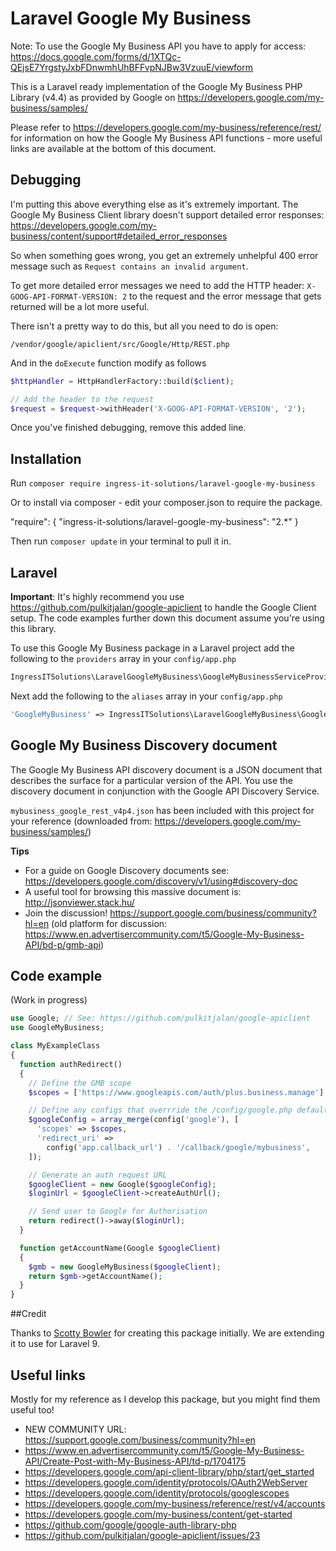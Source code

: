 # Laravel Google My Business

Note: To use the Google My Business API you have to apply for access: https://docs.google.com/forms/d/1XTQc-QEjsE7YrgstyJxbFDnwmhUhBFFvpNJBw3VzuuE/viewform

This is a Laravel ready implementation of the Google My Business PHP Library (v4.4) as provided by Google on https://developers.google.com/my-business/samples/

Please refer to https://developers.google.com/my-business/reference/rest/ for information on how the Google My Business API functions - more useful links are available at the bottom of this document.

## Debugging

I'm putting this above everything else as it's extremely important. The Google My Business Client library doesn't support detailed error responses:
https://developers.google.com/my-business/content/support#detailed_error_responses

So when something goes wrong, you get an extremely unhelpful 400 error message such as `Request contains an invalid argument`.

To get more detailed error messages we need to add the HTTP header: `X-GOOG-API-FORMAT-VERSION: 2` to the request and the error message that gets returned will be a lot more useful.

There isn't a pretty way to do this, but all you need to do is open:

`/vendor/google/apiclient/src/Google/Http/REST.php`

And in the `doExecute` function modify as follows

```php
$httpHandler = HttpHandlerFactory::build($client);

// Add the header to the request
$request = $request->withHeader('X-GOOG-API-FORMAT-VERSION', '2');
```

Once you've finished debugging, remove this added line.

## Installation

Run `composer require ingress-it-solutions/laravel-google-my-business`

Or to install via composer - edit your composer.json to require the package.

"require": {
"ingress-it-solutions/laravel-google-my-business": "2.\*"
}

Then run `composer update` in your terminal to pull it in.

## Laravel

**Important**: It's highly recommend you use https://github.com/pulkitjalan/google-apiclient to handle the Google Client setup. The code examples further down this document assume you're using this library.

To use this Google My Business package in a Laravel project add the following to the `providers` array in your `config/app.php`

```php
IngressITSolutions\LaravelGoogleMyBusiness\GoogleMyBusinessServiceProvider::class,
```

Next add the following to the `aliases` array in your `config/app.php`

```php
'GoogleMyBusiness' => IngressITSolutions\LaravelGoogleMyBusiness\GoogleMyBusiness::class
```

## Google My Business Discovery document

The Google My Business API discovery document is a JSON document that describes the surface for a particular version of the API. You use the discovery document in conjunction with the Google API Discovery Service.

`mybusiness_google_rest_v4p4.json` has been included with this project for your reference (downloaded from: https://developers.google.com/my-business/samples/)

**Tips**

- For a guide on Google Discovery documents see: https://developers.google.com/discovery/v1/using#discovery-doc
- A useful tool for browsing this massive document is: http://jsonviewer.stack.hu/
- Join the discussion! https://support.google.com/business/community?hl=en (old platform for discussion: https://www.en.advertisercommunity.com/t5/Google-My-Business-API/bd-p/gmb-api)

## Code example

(Work in progress)

```php
use Google; // See: https://github.com/pulkitjalan/google-apiclient
use GoogleMyBusiness;

class MyExampleClass
{
  function authRedirect()
  {
    // Define the GMB scope
    $scopes = ['https://www.googleapis.com/auth/plus.business.manage'];

    // Define any configs that overrride the /config/google.php defaults from pulkitjalan/google-apiclient
    $googleConfig = array_merge(config('google'), [
      'scopes' => $scopes,
      'redirect_uri' =>
        config('app.callback_url') . '/callback/google/mybusiness',
    ]);

    // Generate an auth request URL
    $googleClient = new Google($googleConfig);
    $loginUrl = $googleClient->createAuthUrl();

    // Send user to Google for Authorisation
    return redirect()->away($loginUrl);
  }

  function getAccountName(Google $googleClient)
  {
    $gmb = new GoogleMyBusiness($googleClient);
    return $gmb->getAccountName();
  }
}
```

##Credit

Thanks to [Scotty Bowler](https://github.com/scottybo) for creating this package initially. We are extending it to use for Laravel 9.

## Useful links

Mostly for my reference as I develop this package, but you might find them useful too!

- NEW COMMUNITY URL: https://support.google.com/business/community?hl=en
- https://www.en.advertisercommunity.com/t5/Google-My-Business-API/Create-Post-with-My-Business-API/td-p/1704175
- https://developers.google.com/api-client-library/php/start/get_started
- https://developers.google.com/identity/protocols/OAuth2WebServer
- https://developers.google.com/identity/protocols/googlescopes
- https://developers.google.com/my-business/reference/rest/v4/accounts
- https://developers.google.com/my-business/content/get-started
- https://github.com/google/google-auth-library-php
- https://github.com/pulkitjalan/google-apiclient/issues/23
